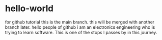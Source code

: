 # hello-world
for github tutorial
this is the main branch. this will be merged with another branch later.
hello people of github
i am an electronics engineering who is trying to learn software. This is one of the stops I passes by in this journey.

